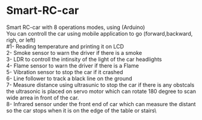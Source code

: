 # Smart-RC-car
Smart RC-car with 8 operations modes, using (Arduino)\
You can controll the car using mobile application to go (forward,backward, righ, or left)\
#1- Reading temperature and printing it on LCD\
2- Smoke sensor to warn the driver if there is a smoke\
3- LDR to controll the intinsity of the light of the car headlights\
4- Flame sensor to warn the driver if there is a Flame\
5- Vibration sensor to stop the car if it crashed\
6- Line follower to track a black line on the ground\
7- Measure distance using ultrasunic to stop the car if there is any obstcals\
the ultrasonic is placed on servo motor which can rotate 180 degree to scan wide arrea in front of the car.\
8- Infrared sensor under the front end of car which can measure the distant so the car stops when it is on the edge of the table or stairs\


